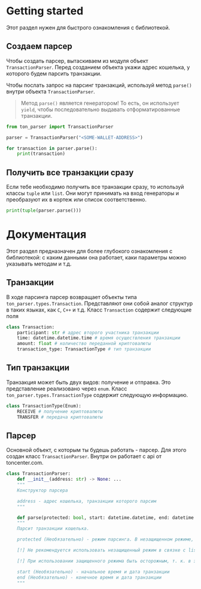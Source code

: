 # Getting started

Этот раздел нужен для быстрого ознакомления с библиотекой.

## Создаем парсер

Чтобы создать парсер, вытаскиваем из модуля объект `TransactionParser`. Перед созданием объекта укажи адрес кошелька, у которого будем парсить транзакции.

Чтобы послать запрос на парсинг транзакций, используй метод `parse()` внутри объекта `TransactionParser`.

> Метод `parse()` является генератором! То есть, он использует `yield`, чтобы последовательно выдавать отформатированные транзакции.

```python
from ton_parser import TransactionParser

parser = TransactionParser("<SOME-WALLET-ADDRESS>")

for transaction in parser.parse():
    print(transaction)
```

## Получить все транзакции сразу

Если тебе необходимо получить все транзакции сразу, то используй классы `tuple` или `list`. Они могут принимать на вход генераторы и преобразуют их в кортеж или список соответственно.

```python
print(tuple(parser.parse()))
```

# Документация

Этот раздел предназначен для более глубокого ознакомления с библиотекой: с каким данными она работает, каки параметры можно указывать методам и т.д.

## Транзакции

В ходе парсинга парсер возвращает объекты типа `ton_parser.types.Transaction`. Представляют они собой аналог структур в таких языках, как `C`, `C++` и т.д. Класс `Transaction` содержит следующие поля

```python
class Transaction:
    participant: str # адрес второго участника транзакции
    time: datetime.datetime.time # время осуществления транзакции
    amount: float # количество переданной криптовалюты
    transaction_type: TransactionType # тип транзакции
```

## Тип транзакции

Транзакция может быть двух видов: получение и отправка. Это представление реализовано через `enum`. Класс `ton_parser.types.TransactionType` содержит следующую информацию.

```python
class TransactionType(Enum):
    RECEIVE # получение криптовалюты
    TRANSFER # передача криптовалюты
```

## Парсер

Основной объект, с которым ты будешь работать - парсер. Для этого создан класс `TransactionParser`. Внутри он работает с api от toncenter.com.

```python
class TransactionParser:
    def __init__(address: str) -> None: ...
    """
    Конструктор парсера

    address - адрес кошелька, транзакции которого парсим
    """

    def parse(protected: bool, start: datetime.datetime, end: datetime.datetime) -> Iterable[ton_parser.types.Transaction]: ...
    """
    Парсит транзакции кошелька.

    protected (Необязательно) - режим парсинга. В незащищенном режиме, если api запретит доступ, возвратив код ошибки [429] Too many requests, то парсинг аварийно прекратит свою работу. В защищенном режиме он сам обработает ошибку, пробуя заново отправлять запросы.

    [!] Не рекомендуется использовать незащищенный режим в связке с list, tuple, по скольку при аварийной остановке все данные потеряются.

    [!] При использовании защищенного режима быть осторожным, т. к. в этом режиме парсер забирает поток исполнения.

    start (Необязательно) - начальное время и дата транзакции
    end (Необязательно) - конечное время и дата транзакции
    """
```